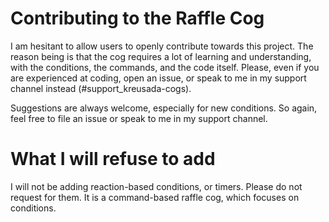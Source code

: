 # Contributing to the Raffle Cog

I am hesitant to allow users to openly contribute towards this project.
The reason being is that the cog requires a lot of learning and understanding,
with the conditions, the commands, and the code itself. Please, even if you
are experienced at coding, open an issue, or speak to me in my support channel
instead (#support_kreusada-cogs).

Suggestions are always welcome, especially for new conditions. So again, feel 
free to file an issue or speak to me in my support channel.

# What I will refuse to add

I will not be adding reaction-based conditions, or timers. Please do not
request for them. It is a command-based raffle cog, which focuses on conditions.